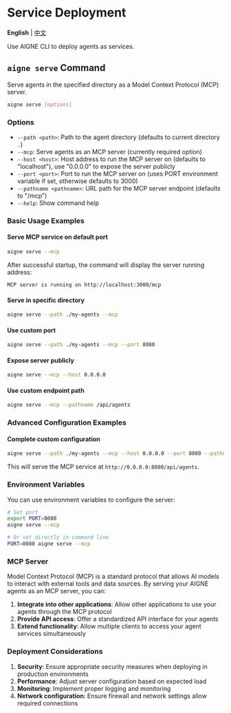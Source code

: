 # Service Deployment

**English** | [中文](serve.zh.md)

Use AIGNE CLI to deploy agents as services.

## `aigne serve` Command

Serve agents in the specified directory as a Model Context Protocol (MCP) server.

```bash
aigne serve [options]
```

### Options

* `--path <path>`: Path to the agent directory (defaults to current directory `.`)
* `--mcp`: Serve agents as an MCP server (currently required option)
* `--host <host>`: Host address to run the MCP server on (defaults to "localhost"), use "0.0.0.0" to expose the server publicly
* `--port <port>`: Port to run the MCP server on (uses PORT environment variable if set, otherwise defaults to 3000)
* `--pathname <pathname>`: URL path for the MCP server endpoint (defaults to "/mcp")
* `--help`: Show command help

### Basic Usage Examples

#### Serve MCP service on default port

```bash
aigne serve --mcp
```

After successful startup, the command will display the server running address:

```
MCP server is running on http://localhost:3000/mcp
```

#### Serve in specific directory

```bash
aigne serve --path ./my-agents --mcp
```

#### Use custom port

```bash
aigne serve --path ./my-agents --mcp --port 8080
```

#### Expose server publicly

```bash
aigne serve --mcp --host 0.0.0.0
```

#### Use custom endpoint path

```bash
aigne serve --mcp --pathname /api/agents
```

### Advanced Configuration Examples

#### Complete custom configuration

```bash
aigne serve --path ./my-agents --mcp --host 0.0.0.0 --port 8080 --pathname /api/agents
```

This will serve the MCP service at `http://0.0.0.0:8080/api/agents`.

### Environment Variables

You can use environment variables to configure the server:

```bash
# Set port
export PORT=8080
aigne serve --mcp

# Or set directly in command line
PORT=8080 aigne serve --mcp
```

### MCP Server

Model Context Protocol (MCP) is a standard protocol that allows AI models to interact with external tools and data sources. By serving your AIGNE agents as an MCP server, you can:

1. **Integrate into other applications**: Allow other applications to use your agents through the MCP protocol
2. **Provide API access**: Offer a standardized API interface for your agents
3. **Extend functionality**: Allow multiple clients to access your agent services simultaneously

### Deployment Considerations

1. **Security**: Ensure appropriate security measures when deploying in production environments
2. **Performance**: Adjust server configuration based on expected load
3. **Monitoring**: Implement proper logging and monitoring
4. **Network configuration**: Ensure firewall and network settings allow required connections
